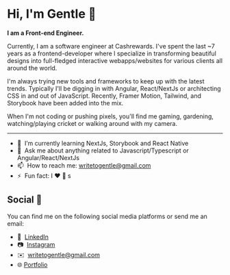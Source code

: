 # Hi, I'm Gentle 👋

<strong>I am a Front-end Engineer.</strong>

Currently, I am a software engineer at Cashrewards. I've spent the last ~7 years as a frontend-developer where I specialize
in transforming beautiful designs into full-fledged interactive webapps/websites for various clients all around the world.

I'm always trying new tools and frameworks to keep up with the latest trends. Typically I'll be digging in with Angular, React/NextJs or architecting CSS in and out of JavaScript.
Recently, Framer Motion, Tailwind, and Storybook have been added into the mix.

When I'm not coding or pushing pixels, you'll find me gaming, gardening, watching/playing cricket or walking around with my camera.

<hr />

- 🌱 &nbsp;I’m currently learning NextJs, Storybook and React Native
- 💬 &nbsp;Ask me about anything related to Javascript/Typescript or Angular/React/NextJs
- 📫 &nbsp;How to reach me: [writetogentle@gmail.com](mailto:writetogentle@gmail.com)
- ⚡ &nbsp;Fun fact: I :heart: :dog:&nbsp;s

## Social 📱

You can find me on the following social media platforms or send me an email:

- 👔 &nbsp;[LinkedIn](https://www.linkedin.com/in/gentle/)
- 📷 &nbsp;[Instagram](https://www.instagram.com/_gentlejoseph)
- ✉️ &nbsp;[writetogentle@gmail.com](mailto:writetogentle@gmail.com)
- 🌐&nbsp;[Portfolio](https://gentlejoseph.com/)
